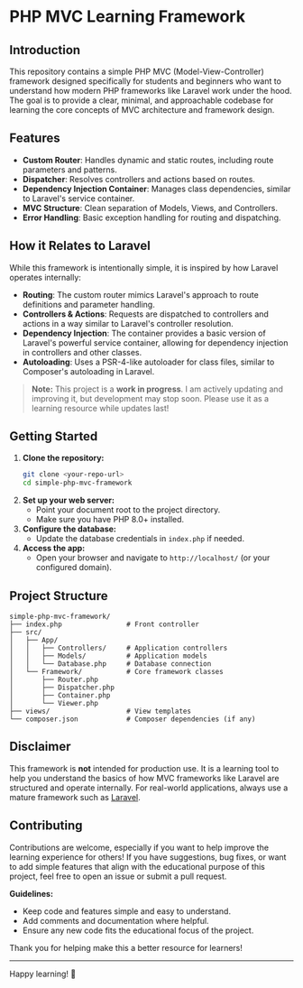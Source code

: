 # PHP MVC Learning Framework

## Introduction

This repository contains a simple PHP MVC (Model-View-Controller) framework designed specifically for students and beginners who want to understand how modern PHP frameworks like Laravel work under the hood. The goal is to provide a clear, minimal, and approachable codebase for learning the core concepts of MVC architecture and framework design.

## Features

- **Custom Router**: Handles dynamic and static routes, including route parameters and patterns.
- **Dispatcher**: Resolves controllers and actions based on routes.
- **Dependency Injection Container**: Manages class dependencies, similar to Laravel's service container.
- **MVC Structure**: Clean separation of Models, Views, and Controllers.
- **Error Handling**: Basic exception handling for routing and dispatching.

## How it Relates to Laravel

While this framework is intentionally simple, it is inspired by how Laravel operates internally:

- **Routing**: The custom router mimics Laravel's approach to route definitions and parameter handling.
- **Controllers & Actions**: Requests are dispatched to controllers and actions in a way similar to Laravel's controller resolution.
- **Dependency Injection**: The container provides a basic version of Laravel's powerful service container, allowing for dependency injection in controllers and other classes.
- **Autoloading**: Uses a PSR-4-like autoloader for class files, similar to Composer's autoloading in Laravel.

> **Note:** This project is a **work in progress**. I am actively updating and improving it, but development may stop soon. Please use it as a learning resource while updates last!

## Getting Started

1. **Clone the repository:**
   ```bash
   git clone <your-repo-url>
   cd simple-php-mvc-framework
   ```
2. **Set up your web server:**
   - Point your document root to the project directory.
   - Make sure you have PHP 8.0+ installed.
3. **Configure the database:**
   - Update the database credentials in `index.php` if needed.
4. **Access the app:**
   - Open your browser and navigate to `http://localhost/` (or your configured domain).

## Project Structure

```
simple-php-mvc-framework/
├── index.php                # Front controller
├── src/
│   ├── App/
│   │   ├── Controllers/     # Application controllers
│   │   ├── Models/          # Application models
│   │   └── Database.php     # Database connection
│   └── Framework/           # Core framework classes
│       ├── Router.php
│       ├── Dispatcher.php
│       ├── Container.php
│       └── Viewer.php
├── views/                   # View templates
└── composer.json            # Composer dependencies (if any)
```

## Disclaimer

This framework is **not** intended for production use. It is a learning tool to help you understand the basics of how MVC frameworks like Laravel are structured and operate internally. For real-world applications, always use a mature framework such as [Laravel](https://laravel.com/).

## Contributing

Contributions are welcome, especially if you want to help improve the learning experience for others! If you have suggestions, bug fixes, or want to add simple features that align with the educational purpose of this project, feel free to open an issue or submit a pull request.

**Guidelines:**
- Keep code and features simple and easy to understand.
- Add comments and documentation where helpful.
- Ensure any new code fits the educational focus of the project.

Thank you for helping make this a better resource for learners!

---

Happy learning! 🚀